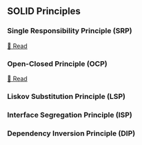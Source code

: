 ## SOLID Principles

### Single Responsibility Principle (SRP)
[🔗 Read](./solid/1-srp.md)

### Open-Closed Principle (OCP)
[🔗 Read](./solid/2-ocp.md)

### Liskov Substitution Principle (LSP)

### Interface Segregation Principle (ISP)

### Dependency Inversion Principle (DIP)
